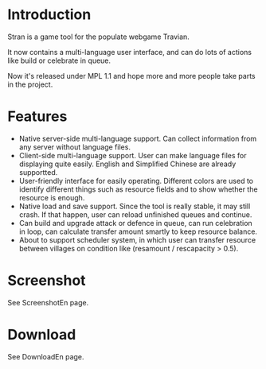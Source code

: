 # Introduction #

Stran is a game tool for the populate webgame Travian.

It now contains a multi-language user interface, and can do lots of actions like build or celebrate in queue.

Now it's released under MPL 1.1 and hope more and more people take parts in the project.


# Features #
  * Native server-side multi-language support. Can collect information from any server without language files.
  * Client-side multi-language support. User can make language files for displaying quite easily. English and Simplified Chinese are already supportted.
  * User-friendly interface for easily operating. Different colors are used to identify different things such as resource fields and to show whether the resource is enough.
  * Native load and save support. Since the tool is really stable, it may still crash. If that happen, user can reload unfinished queues and continue.
  * Can build and upgrade attack or defence in queue, can run celebration in loop, can calculate transfer amount smartly to keep resource balance.
  * About to support scheduler system, in which user can transfer resource between villages on condition like (resamount / rescapacity > 0.5).

# Screenshot #
See ScreenshotEn page.

# Download #
See DownloadEn page.